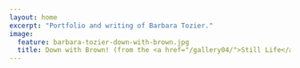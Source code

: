 ```yaml
---
layout: home
excerpt: "Portfolio and writing of Barbara Tozier."
image:
  feature: barbara-tozier-down-with-brown.jpg
  title: Down with Brown! (from the <a href="/gallery04/">Still Life</a> gallery)
---
```


